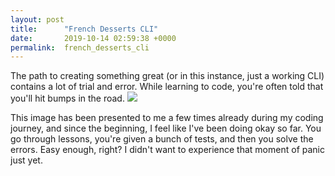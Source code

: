 ```yaml
---
layout: post
title:      "French Desserts CLI"
date:       2019-10-14 02:59:38 +0000
permalink:  french_desserts_cli
---
```


The path to creating something great (or in this instance, just a working CLI) contains a lot of trial and error. While learning to code, you're often told that you'll hit bumps in the road. 
![](hthttps://personalexcellence.co/files/infographic-emotional-journey-of-creating-anything-great.pngtp://) 

This image has been presented to me a few times already during my coding journey, and since the beginning, I feel like I've been doing okay so far. You go through lessons, you're given a bunch of tests, and then you solve the errors. Easy enough, right? I didn't want to experience that moment of panic just yet. 




